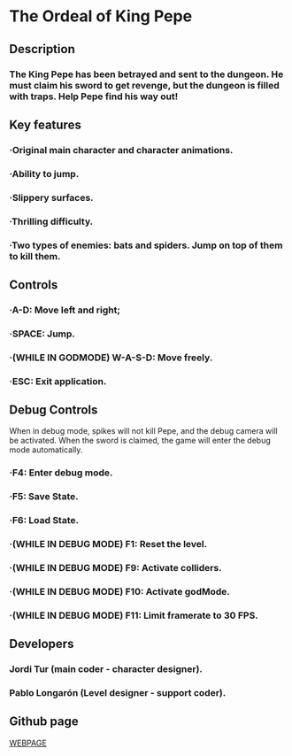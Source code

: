 # The Ordeal of King Pepe

## Description
### The King Pepe has been betrayed and sent to the dungeon. He must claim his sword to get revenge, but the dungeon is filled with traps. Help Pepe find his way out! 

## Key features
### ·Original main character and character animations.
### ·Ability to jump.
### ·Slippery surfaces.
### ·Thrilling difficulty.
### ·Two types of enemies: bats and spiders. Jump on top of them to kill them.

## Controls
### ·A-D: Move left and right;
### ·SPACE: Jump.
### ·(WHILE IN GODMODE) W-A-S-D: Move freely.
### ·ESC: Exit application.

## Debug Controls
When in debug mode, spikes will not kill Pepe, and the debug camera will be activated. When the sword is claimed, the game will enter the debug mode automatically.
### ·F4: Enter debug mode.
### ·F5: Save State.
### ·F6: Load State.
### ·(WHILE IN DEBUG MODE) F1: Reset the level.
### ·(WHILE IN DEBUG MODE) F9: Activate colliders.
### ·(WHILE IN DEBUG MODE) F10: Activate godMode.
### ·(WHILE IN DEBUG MODE) F11: Limit framerate to 30 FPS.

## Developers
### Jordi Tur (main coder - character designer).
### Pablo Longarón (Level designer - support coder).

## Github page
[WEBPAGE](https://github.com/PabloL2003/Development_Game)
